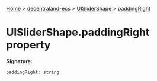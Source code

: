 [Home](./index) &gt; [decentraland-ecs](./decentraland-ecs.md) &gt; [UISliderShape](./decentraland-ecs.uislidershape.md) &gt; [paddingRight](./decentraland-ecs.uislidershape.paddingright.md)

# UISliderShape.paddingRight property


**Signature:**
```javascript
paddingRight: string
```

